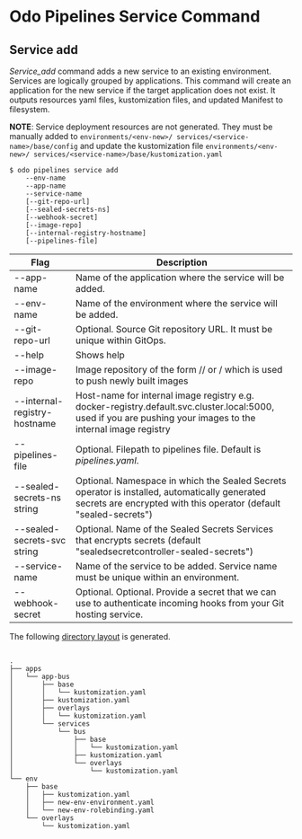 # Odo Pipelines Service Command

## Service add

_Service_add_ command adds a new service to an existing environment.  Services are logically grouped by applications.   This command will create an application for the new service if the target application does not exist.  It outputs resources yaml files, kustomization files, and updated Manifest to filesystem.  

**NOTE**: Service deployment resources are not generated.  They must be manually added to `environments/<env-new>/ services/<service-name>/base/config` and update the kustomization file `environments/<env-new>/ services/<service-name>/base/kustomization.yaml`

```shell
$ odo pipelines service add 
    --env-name 
    --app-name 
    --service-name
    [--git-repo-url]
    [--sealed-secrets-ns]
    [--webhook-secret]
    [--image-repo]
    [--internal-registry-hostname]
    [--pipelines-file]
```

| Flag                    | Description |
| ----------------------- | ----------- |
| --app-name | Name of the application where the service will be added.|
| --env-name | Name of the environment where the service will be added.|
| --git-repo-url | Optional.  Source Git repository URL.  It must be unique within GitOps.|
| --help | Shows help|
| --image-repo                          | Image repository of the form <registry>/<username>/<repository> or <project>/<app> which is used to push newly built images |
| --internal-registry-hostname          | Host-name for internal image registry e.g. docker-registry.default.svc.cluster.local:5000, used if you are pushing your images to the internal image registry |
| --pipelines-file | Optional.  Filepath to pipelines file.  Default is _pipelines.yaml_. |
|  --sealed-secrets-ns string           | Optional. Namespace in which the Sealed Secrets operator is installed, automatically generated secrets are encrypted with this operator (default "sealed-secrets") |
| --sealed-secrets-svc string           | Optional. Name of the Sealed Secrets Services that encrypts secrets (default "sealedsecretcontroller-sealed-secrets") |
| --service-name | Name of the service to be added.  Service name must be unique within an environment. |
| --webhook-secret | Optional.  Optional. Provide a secret that we can use to authenticate incoming hooks from your Git hosting service.|



The following [directory layout](output) is generated.

```shell

.
├── apps
│   └── app-bus
│       ├── base
│       │   └── kustomization.yaml
│       ├── kustomization.yaml
│       ├── overlays
│       │   └── kustomization.yaml
│       └── services
│           └── bus
│               ├── base
│               │   └── kustomization.yaml
│               ├── kustomization.yaml
│               └── overlays
│                   └── kustomization.yaml
└── env
    ├── base
    │   ├── kustomization.yaml
    │   ├── new-env-environment.yaml
    │   └── new-env-rolebinding.yaml
    └── overlays
        └── kustomization.yaml

```
  
